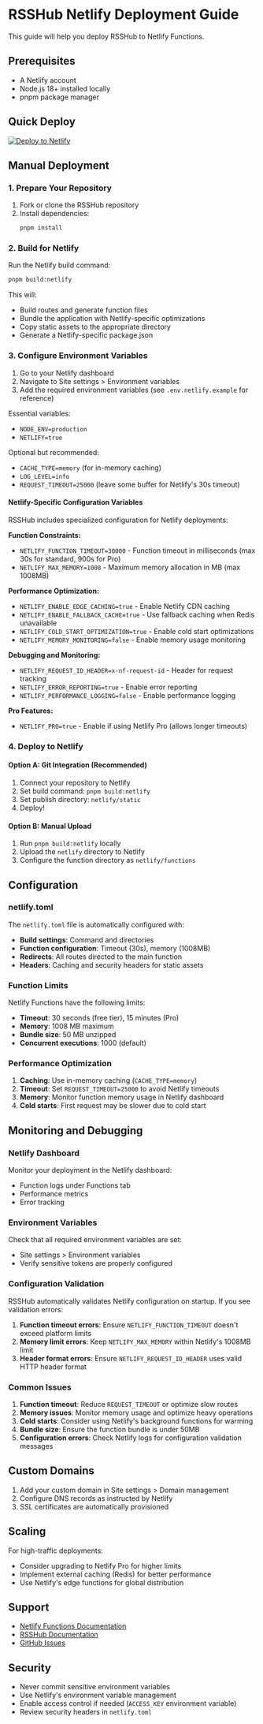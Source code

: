 # RSSHub Netlify Deployment Guide

This guide will help you deploy RSSHub to Netlify Functions.

## Prerequisites

- A Netlify account
- Node.js 18+ installed locally
- pnpm package manager

## Quick Deploy

[![Deploy to Netlify](https://www.netlify.com/img/deploy/button.svg)](https://app.netlify.com/start/deploy?repository=https://github.com/DIYgod/RSSHub)

## Manual Deployment

### 1. Prepare Your Repository

1. Fork or clone the RSSHub repository
2. Install dependencies:
   ```bash
   pnpm install
   ```

### 2. Build for Netlify

Run the Netlify build command:
```bash
pnpm build:netlify
```

This will:
- Build routes and generate function files
- Bundle the application with Netlify-specific optimizations
- Copy static assets to the appropriate directory
- Generate a Netlify-specific package.json

### 3. Configure Environment Variables

1. Go to your Netlify dashboard
2. Navigate to Site settings > Environment variables
3. Add the required environment variables (see `.env.netlify.example` for reference)

Essential variables:
- `NODE_ENV=production`
- `NETLIFY=true`

Optional but recommended:
- `CACHE_TYPE=memory` (for in-memory caching)
- `LOG_LEVEL=info`
- `REQUEST_TIMEOUT=25000` (leave some buffer for Netlify's 30s timeout)

#### Netlify-Specific Configuration Variables

RSSHub includes specialized configuration for Netlify deployments:

**Function Constraints:**
- `NETLIFY_FUNCTION_TIMEOUT=30000` - Function timeout in milliseconds (max 30s for standard, 900s for Pro)
- `NETLIFY_MAX_MEMORY=1008` - Maximum memory allocation in MB (max 1008MB)

**Performance Optimization:**
- `NETLIFY_ENABLE_EDGE_CACHING=true` - Enable Netlify CDN caching
- `NETLIFY_ENABLE_FALLBACK_CACHE=true` - Use fallback caching when Redis unavailable
- `NETLIFY_COLD_START_OPTIMIZATION=true` - Enable cold start optimizations
- `NETLIFY_MEMORY_MONITORING=false` - Enable memory usage monitoring

**Debugging and Monitoring:**
- `NETLIFY_REQUEST_ID_HEADER=x-nf-request-id` - Header for request tracking
- `NETLIFY_ERROR_REPORTING=true` - Enable error reporting
- `NETLIFY_PERFORMANCE_LOGGING=false` - Enable performance logging

**Pro Features:**
- `NETLIFY_PRO=true` - Enable if using Netlify Pro (allows longer timeouts)

### 4. Deploy to Netlify

#### Option A: Git Integration (Recommended)

1. Connect your repository to Netlify
2. Set build command: `pnpm build:netlify`
3. Set publish directory: `netlify/static`
4. Deploy!

#### Option B: Manual Upload

1. Run `pnpm build:netlify` locally
2. Upload the `netlify` directory to Netlify
3. Configure the function directory as `netlify/functions`

## Configuration

### netlify.toml

The `netlify.toml` file is automatically configured with:

- **Build settings**: Command and directories
- **Function configuration**: Timeout (30s), memory (1008MB)
- **Redirects**: All routes directed to the main function
- **Headers**: Caching and security headers for static assets

### Function Limits

Netlify Functions have the following limits:

- **Timeout**: 30 seconds (free tier), 15 minutes (Pro)
- **Memory**: 1008 MB maximum
- **Bundle size**: 50 MB unzipped
- **Concurrent executions**: 1000 (default)

### Performance Optimization

1. **Caching**: Use in-memory caching (`CACHE_TYPE=memory`)
2. **Timeout**: Set `REQUEST_TIMEOUT=25000` to avoid Netlify timeouts
3. **Memory**: Monitor function memory usage in Netlify dashboard
4. **Cold starts**: First request may be slower due to cold start

## Monitoring and Debugging

### Netlify Dashboard

Monitor your deployment in the Netlify dashboard:
- Function logs under Functions tab
- Performance metrics
- Error tracking

### Environment Variables

Check that all required environment variables are set:
- Site settings > Environment variables
- Verify sensitive tokens are properly configured

### Configuration Validation

RSSHub automatically validates Netlify configuration on startup. If you see validation errors:

1. **Function timeout errors**: Ensure `NETLIFY_FUNCTION_TIMEOUT` doesn't exceed platform limits
2. **Memory limit errors**: Keep `NETLIFY_MAX_MEMORY` within Netlify's 1008MB limit
3. **Header format errors**: Ensure `NETLIFY_REQUEST_ID_HEADER` uses valid HTTP header format

### Common Issues

1. **Function timeout**: Reduce `REQUEST_TIMEOUT` or optimize slow routes
2. **Memory issues**: Monitor memory usage and optimize heavy operations
3. **Cold starts**: Consider using Netlify's background functions for warming
4. **Bundle size**: Ensure the function bundle is under 50MB
5. **Configuration errors**: Check Netlify logs for configuration validation messages

## Custom Domains

1. Add your custom domain in Site settings > Domain management
2. Configure DNS records as instructed by Netlify
3. SSL certificates are automatically provisioned

## Scaling

For high-traffic deployments:
- Consider upgrading to Netlify Pro for higher limits
- Implement external caching (Redis) for better performance
- Use Netlify's edge functions for global distribution

## Support

- [Netlify Functions Documentation](https://docs.netlify.com/functions/overview/)
- [RSSHub Documentation](https://docs.rsshub.app/)
- [GitHub Issues](https://github.com/DIYgod/RSSHub/issues)

## Security

- Never commit sensitive environment variables
- Use Netlify's environment variable management
- Enable access control if needed (`ACCESS_KEY` environment variable)
- Review security headers in `netlify.toml`